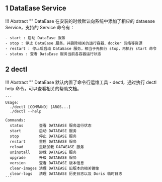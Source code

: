 ## 1 DataEase Service

!!! Abstract ""
    DataEase 在安装的时候默认向系统中添加了相应的 dataease Service，支持的 Service 命令有：

    - start : 启动 DataEase 服务
    - stop : 停止 DataEase 服务，并删除相关的运行容器、docker 网络等资源
    - restart : 停止后启动 DataEase 服务，相当于先执行 stop，再执行 start 命令
    - status : 查看 DataEase 服务当前各容器运行状态

## 2 dectl

!!! Abstract ""
    DataEase 默认内置了命令行运维工具 - dectl，通过执行 dectl help 命令，可以查看相关的帮助文档。

    ```
    Usage:
      ./dectl [COMMAND] [ARGS...]
      ./dectl --help
    
    Commands:
      status       查看 DATAEASE 服务运行状态
      start        启动 DATAEASE 服务
      stop         停止 DATAEASE 服务
      restart      重启 DATAEASE 服务
      reload       重新加载 DATAEASE 服务
      uninstall    卸载 DATAEASE 服务
      upgrade      升级 DATAEASE 服务
      version      查看 DATAEASE 版本信息
      clear-images 清理 DATAEASE 旧版本的相关镜像
      clear-logs   清理 DATAEASE 历史日志以及 Doris 临时日志
    ```